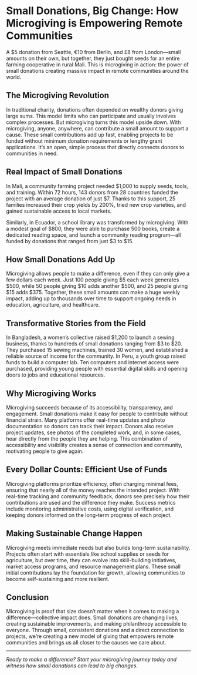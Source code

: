 # Small Donations, Big Change: How Microgiving is Empowering Remote Communities

A $5 donation from Seattle, €10 from Berlin, and £8 from London—small amounts on their own, but together, they just bought seeds for an entire farming cooperative in rural Mali. This is microgiving in action: the power of small donations creating massive impact in remote communities around the world.

## The Microgiving Revolution

In traditional charity, donations often depended on wealthy donors giving large sums. This model limits who can participate and usually involves complex processes. But microgiving turns this model upside down. With microgiving, anyone, anywhere, can contribute a small amount to support a cause. These small contributions add up fast, enabling projects to be funded without minimum donation requirements or lengthy grant applications. It’s an open, simple process that directly connects donors to communities in need.

## Real Impact of Small Donations

In Mali, a community farming project needed $1,000 to supply seeds, tools, and training. Within 72 hours, 143 donors from 28 countries funded the project with an average donation of just $7. Thanks to this support, 25 families increased their crop yields by 200%, tried new crop varieties, and gained sustainable access to local markets.

Similarly, in Ecuador, a school library was transformed by microgiving. With a modest goal of $800, they were able to purchase 500 books, create a dedicated reading space, and launch a community reading program—all funded by donations that ranged from just $3 to $15.

## How Small Donations Add Up

Microgiving allows people to make a difference, even if they can only give a few dollars each week. Just 100 people giving $5 each week generates $500, while 50 people giving $10 adds another $500, and 25 people giving $15 adds $375. Together, these small amounts can make a huge weekly impact, adding up to thousands over time to support ongoing needs in education, agriculture, and healthcare.

## Transformative Stories from the Field

In Bangladesh, a women’s collective raised $1,200 to launch a sewing business, thanks to hundreds of small donations ranging from $3 to $20. They purchased 15 sewing machines, trained 30 women, and established a reliable source of income for the community. In Peru, a youth group raised funds to build a computer lab. Ten computers and internet access were purchased, providing young people with essential digital skills and opening doors to jobs and educational resources.

## Why Microgiving Works

Microgiving succeeds because of its accessibility, transparency, and engagement. Small donations make it easy for people to contribute without financial strain. Many platforms offer real-time updates and photo documentation so donors can track their impact. Donors also receive project updates, see photos of the completed work, and, in some cases, hear directly from the people they are helping. This combination of accessibility and visibility creates a sense of connection and community, motivating people to give again.

## Every Dollar Counts: Efficient Use of Funds

Microgiving platforms prioritize efficiency, often charging minimal fees, ensuring that nearly all of the money reaches the intended project. With real-time tracking and community feedback, donors see precisely how their contributions are used and the difference they make. Success metrics include monitoring administrative costs, using digital verification, and keeping donors informed on the long-term progress of each project.

## Making Sustainable Change Happen

Microgiving meets immediate needs but also builds long-term sustainability. Projects often start with essentials like school supplies or seeds for agriculture, but over time, they can evolve into skill-building initiatives, market access programs, and resource management plans. These small initial contributions lay the foundation for growth, allowing communities to become self-sustaining and more resilient.

## Conclusion

Microgiving is proof that size doesn’t matter when it comes to making a difference—collective impact does. Small donations are changing lives, creating sustainable improvements, and making philanthropy accessible to everyone. Through small, consistent donations and a direct connection to projects, we’re creating a new model of giving that empowers remote communities and brings us all closer to the causes we care about.

---

*Ready to make a difference? Start your microgiving journey today and witness how small donations can lead to big changes.*
